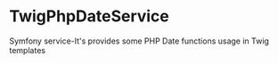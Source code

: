 TwigPhpDateService
==================

Symfony service-It's provides some PHP Date functions usage in Twig templates